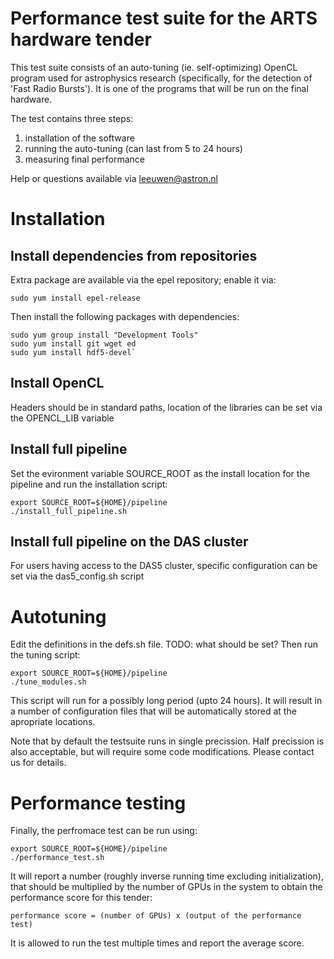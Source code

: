 # Performance test suite for the ARTS hardware tender

This test suite consists of an auto-tuning (ie. self-optimizing) OpenCL program used for astrophysics research (specifically, for the detection of 'Fast Radio Bursts').
It is one of the programs that will be run on the final hardware.

The test contains three steps:

1. installation of the software
2. running the auto-tuning (can last from 5 to 24 hours)
3. measuring final performance

Help or questions available via leeuwen@astron.nl

# Installation

## Install dependencies from repositories

Extra package are available via the epel repository; enable it via:
```
sudo yum install epel-release
```

Then install the following packages with dependencies:
```
sudo yum group install "Development Tools"
sudo yum install git wget ed
sudo yum install hdf5-devel`
```

## Install OpenCL

Headers should be in standard paths, location of the libraries can be set via the OPENCL_LIB variable

## Install full pipeline

Set the evironment variable SOURCE_ROOT as the install location for the pipeline and run the installation script:
```
export SOURCE_ROOT=${HOME}/pipeline
./install_full_pipeline.sh
```

## Install full pipeline on the DAS cluster

For users having access to the DAS5 cluster, specific configuration can be set via the das5_config.sh script

# Autotuning

Edit the definitions in the defs.sh file. TODO: what should be set?
Then run the tuning script:
```
export SOURCE_ROOT=${HOME}/pipeline
./tune_modules.sh
```

This script will run for a possibly long period (upto 24 hours).
It will result in a number of configuration files that will be automatically stored at the apropriate locations.

Note that by default the testsuite runs in single precission.
Half precission is also acceptable, but will require some code modifications. Please contact us for details.

# Performance testing

Finally, the perfromace test can be run using:
```
export SOURCE_ROOT=${HOME}/pipeline
./performance_test.sh
```

It will report a number (roughly inverse running time excluding initialization), that should be multiplied by the number of GPUs in the system to obtain the performance score for this tender:
```
performance score = (number of GPUs) x (output of the performance test)
```

It is allowed to run the test multiple times and report the average score.
